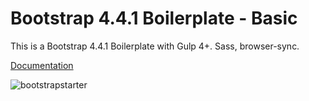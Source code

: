 
# Bootstrap 4.4.1 Boilerplate - Basic

This is a Bootstrap 4.4.1 Boilerplate with Gulp 4+. Sass, browser-sync.

[Documentation](https://bootstrapstarter.com/bootstrap-templates/template-basic-bootstrap-html/)

![bootstrapstarter](img/screenshot.jpg)

